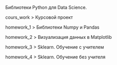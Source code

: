 Библиотеки Python для Data Science.

cours_work > Курсовой проект

homework_1 > Библиотеки Numpy и Pandas

homework_2 > Визуализация данных в Matplotlib

homework_3 > Sklearn. Обучение с учителем

homework_4 > Sklearn. Обучение без учителя


